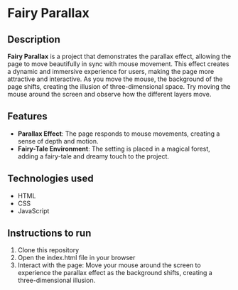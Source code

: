 # Fairy Parallax

## Description

**Fairy Parallax** is a project that demonstrates the parallax effect, allowing the page to move beautifully in sync with mouse movement. This effect creates a dynamic and immersive experience for users, making the page more attractive and interactive. As you move the mouse, the background of the page shifts, creating the illusion of three-dimensional space. Try moving the mouse around the screen and observe how the different layers move.

## Features

- **Parallax Effect**: The page responds to mouse movements, creating a sense of depth and motion.
- **Fairy-Tale Environment**: The setting is placed in a magical forest, adding a fairy-tale and dreamy touch to the project.

## Technologies used

- HTML
- CSS
- JavaScript

## Instructions to run
1. Clone this repository
2. Open the index.html file in your browser
3. Interact with the page: Move your mouse around the screen to experience the parallax effect as the background shifts, creating a three-dimensional illusion.

